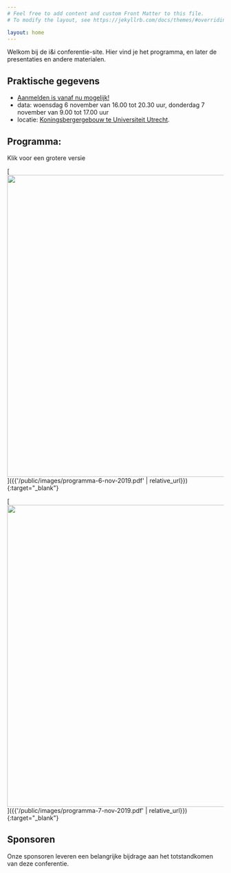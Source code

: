 ```yaml
---
# Feel free to add content and custom Front Matter to this file.
# To modify the layout, see https://jekyllrb.com/docs/themes/#overriding-theme-defaults

layout: home
---
```


Welkom bij de i&i conferentie-site.
Hier vind je het programma, en later de presentaties en andere materialen.

## Praktische gegevens

* [Aanmelden is vanaf nu mogelijk!](https://www.smink-registratie.nl/ieni/)
* data: woensdag 6 november van 16.00 tot 20.30 uur, donderdag 7 november van 9.00 tot 17.00 uur
* locatie: [Koningsbergergebouw te Universiteit Utrecht](https://goo.gl/maps/7CdkZcuYwsL2).

## Programma:

Klik voor een grotere versie

[<img src="{{'/public/images/programma-6-nov-2019.png' | relative_url}}" width="700">]({{'/public/images/programma-6-nov-2019.pdf' | relative_url}}){:target="_blank"}

[<img src="{{'/public/images/programma-7-nov-2019.png' | relative_url}}" width="700">]({{'/public/images/programma-7-nov-2019.pdf' | relative_url}}){:target="_blank"}

## Sponsoren

Onze sponsoren leveren een belangrijke bijdrage aan het totstandkomen van deze conferentie.
